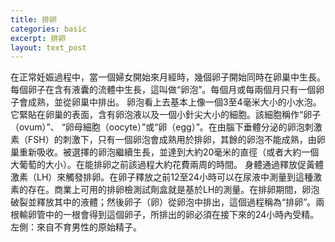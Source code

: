 ```yaml
---
title: 排卵
categories: basic
excerpt: 排卵
layout: text_post
---
```


在正常妊娠過程中，當一個婦女開始來月經時，幾個卵子開始同時在卵巢中生長。每個卵子在含有液囊的流體中生長，這叫做“卵泡”。每個月或每兩個月只有一個卵子會成熟，並從卵巢中排出。
卵泡看上去基本上像一個3至4毫米大小的小水泡。它緊貼在卵巢的表面，含有卵泡液以及一個小針尖大小的細胞。該細胞稱作“卵子（ovum）”、 “卵母細胞（oocyte）”或“卵（egg）”。在由腦下垂體分泌的卵泡刺激素（FSH）的刺激下，只有一個卵泡會成熟用於排卵，其餘的卵泡不能成熟，由卵巢重新吸收。被選擇的卵泡繼續生長，並達到大約20毫米的直徑（或者大約一個大葡萄的大小）。在能排卵之前該過程大約花費兩周的時間。
身體通過釋放促黃體激素（LH）來觸發排卵。在卵子釋放之前12至24小時可以在尿液中測量到這種激素的存在。商業上可用的排卵檢測試劑盒就是基於LH的測量。在排卵期間，卵泡破裂並釋放其中的液體；然後卵子（卵）從卵泡中排出，這個過程稱為“排卵”。兩根輸卵管中的一根會得到這個卵子，所排出的卵必須在接下來的24小時內受精。
左側：來自不育男性的原始精子。
